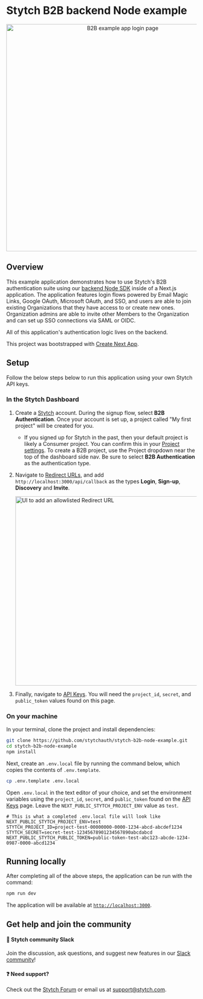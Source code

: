 # Stytch B2B backend Node example

<p align="center">
  <img width="600" alt="B2B example app login page" src="https://github.com/stytchauth/stytch-b2b-nextjs-example/assets/113396792/d26140e1-5035-41c7-81c0-51370832cd06">
</p>

## Overview

This example application demonstrates how to use Stytch's B2B authentication suite using our [backend Node SDK](https://www.npmjs.com/package/stytch) inside of a Next.js application. The application features login flows powered by Email Magic Links, Google OAuth, Microsoft OAuth, and SSO, and users are able to join existing Organizations that they have access to or create new ones. Organization admins are able to invite other Members to the Organization and can set up SSO connections via SAML or OIDC.

All of this application's authentication logic lives on the backend.

This project was bootstrapped with [Create Next App](https://nextjs.org/docs/api-reference/create-next-app).

## Setup

Follow the below steps below to run this application using your own Stytch API keys.

### In the Stytch Dashboard

1. Create a [Stytch](https://stytch.com/) account. During the signup flow, select **B2B Authentication**. Once your account is set up, a project called "My first project" will be created for you.

   - If you signed up for Stytch in the past, then your default project is likely a Consumer project. You can confirm this in your [Project settings](https://stytch.com/dashboard/project-settings). To create a B2B project, use the Project dropdown near the top of the dashboard side nav. Be sure to select **B2B Authentication** as the authentication type.

2. Navigate to [Redirect URLs](https://stytch.com/dashboard/redirect-urls), and add `http://localhost:3000/api/callback` as the types **Login**, **Sign-up**, **Discovery** and **Invite**.

   <img width="500" alt="UI to add an allowlisted Redirect URL" src="https://github.com/stytchauth/stytch-b2b-nextjs-example/assets/113396792/bb9f6616-8c06-44bd-846b-6ae91a5b5d69">

3. Finally, navigate to [API Keys](https://stytch.com/dashboard/api-keys). You will need the `project_id`, `secret`, and `public_token` values found on this page.

### On your machine

In your terminal, clone the project and install dependencies:

```bash
git clone https://github.com/stytchauth/stytch-b2b-node-example.git
cd stytch-b2b-node-example
npm install
```

Next, create an `.env.local` file by running the command below, which copies the contents of `.env.template`.

```bash
cp .env.template .env.local
```

Open `.env.local` in the text editor of your choice, and set the environment variables using the `project_id`, `secret`, and `public_token` found on the [API Keys](https://stytch.com/dashboard/api-keys) page. Leave the `NEXT_PUBLIC_STYTCH_PROJECT_ENV` value as `test`.

```
# This is what a completed .env.local file will look like
NEXT_PUBLIC_STYTCH_PROJECT_ENV=test
STYTCH_PROJECT_ID=project-test-00000000-0000-1234-abcd-abcdef1234
STYTCH_SECRET=secret-test-12345678901234567890abcdabcd
NEXT_PUBLIC_STYTCH_PUBLIC_TOKEN=public-token-test-abc123-abcde-1234-0987-0000-abcd1234
```

## Running locally

After completing all of the above steps, the application can be run with the command:

```bash
npm run dev
```

The application will be available at [`http://localhost:3000`](http://localhost:3000).

## Get help and join the community

#### :speech_balloon: Stytch community Slack

Join the discussion, ask questions, and suggest new features in our [Slack community](https://join.slack.com/t/stytch/shared_invite/zt-nil4wo92-jApJ9Cl32cJbEd9esKkvyg)!

#### :question: Need support?

Check out the [Stytch Forum](https://forum.stytch.com/) or email us at [support@stytch.com](mailto:support@stytch.com).
